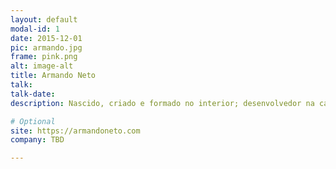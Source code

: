 ```yaml
---
layout: default
modal-id: 1
date: 2015-12-01
pic: armando.jpg
frame: pink.png
alt: image-alt
title: Armando Neto
talk:
talk-date:
description: Nascido, criado e formado no interior; desenvolvedor na capital. Sortudo por trabalhar com Python desde 2010.

# Optional
site: https://armandoneto.com
company: TBD

---
```

